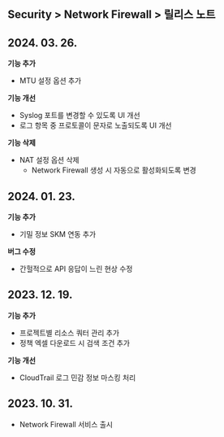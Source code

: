 ## Security > Network Firewall > 릴리스 노트

## 2024. 03. 26.
**기능 추가**
* MTU 설정 옵션 추가

**기능 개선**
* Syslog 포트를 변경할 수 있도록 UI 개선
* 로그 항목 중 프로토콜이 문자로 노출되도록 UI 개선

**기능 삭제**
* NAT 설정 옵션 삭제
    * Network Firewall 생성 시 자동으로 활성화되도록 변경

## 2024. 01. 23.
**기능 추가**

* 기밀 정보 SKM 연동 추가

**버그 수정**

* 간헐적으로 API 응답이 느린 현상 수정

## 2023. 12. 19.
**기능 추가**

* 프로젝트별 리소스 쿼터 관리 추가
* 정책 엑셀 다운로드 시 검색 조건 추가

**기능 개선**

* CloudTrail 로그 민감 정보 마스킹 처리

## 2023. 10. 31.
* Network Firewall 서비스 출시
  
